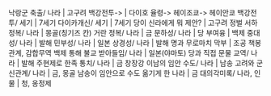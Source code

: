낙랑군 축출/ 나라		| 고구려
백강전투->		| 다이호 율령-> 헤이조쿄-> 헤이안쿄
백강전투/ 세기		| 7세기
다이카개신/ 세기		| 7세기
당이 신라에게 뭐 제안?		| 고구려 정벌
서하 정복/ 나라		| 몽골(칭기즈 칸)
거란 정복/ 나라		| 금
문하성/ 나라		| 당
부여융		| 백제
중대성/ 나라		| 발해
민부성/ 나라		| 일본
상경성/ 나라		| 발해
명과 무로마치 막부		| 조공 책봉 관계, 감합무역
백제 통해 불교 받아들임/ 나라		| 일본(야마토)
당과 직접 문물 교역/ 나라		| 발해
주현제로 한족 통치/ 나라		| 금
창장강 이남의 임안 수도/ 나라		| 남송
고려와 군신관계/ 나라		| 금, 몽골
남송이 임안으로 수도 옮기게 한 나라		| 금
대의각미록/ 나라, 인물		| 청, 옹정제
